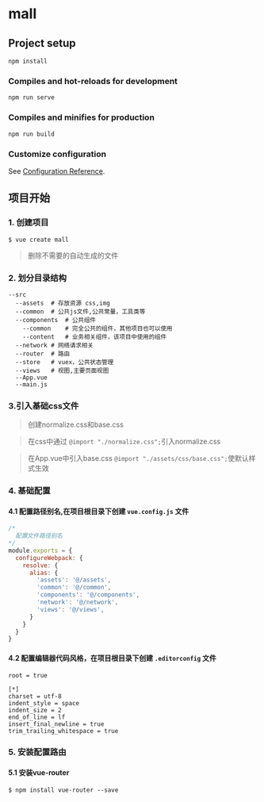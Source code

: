 # mall

## Project setup
```
npm install
```

### Compiles and hot-reloads for development
```
npm run serve
```

### Compiles and minifies for production
```
npm run build
```

### Customize configuration
See [Configuration Reference](https://cli.vuejs.org/config/).


## 项目开始
### 1. 创建项目
```shell
$ vue create mall
```
> 删除不需要的自动生成的文件

### 2. 划分目录结构
```
--src
  --assets  # 存放资源 css,img
  --common  # 公共js文件,公共常量，工具类等
  --components  # 公共组件
    --common    # 完全公共的组件，其他项目也可以使用
    --content   # 业务相关组件，该项目中使用的组件
  --network # 网络请求相关
  --router  # 路由
  --store   # vuex，公共状态管理
  --views   # 视图,主要页面视图
  --App.vue
  --main.js
```

### 3.引入基础css文件
> 创建normalize.css和base.css

> 在css中通过 ` @import "./normalize.css"; `引入normalize.css

> 在App.vue中引入base.css ` @import "./assets/css/base.css"; `使默认样式生效


### 4. 基础配置
#### 4.1 配置路径别名,在项目根目录下创建 `vue.config.js` 文件
```javascript
/*
  配置文件路径别名
*/
module.exports = {
  configureWebpack: {
    resolve: {
      alias: {
        'assets': '@/assets',
        'common': '@/common',
        'components': '@/components',
        'network': '@/network',
        'views': '@/views',
      }
    }
  }
}
```

#### 4.2 配置编辑器代码风格，在项目根目录下创建 `.editorconfig` 文件
```editorconfig
root = true

[*]
charset = utf-8
indent_style = space
indent_size = 2
end_of_line = lf
insert_final_newline = true
trim_trailing_whitespace = true
```

### 5. 安装配置路由
#### 5.1 安装vue-router
```shell
$ npm install vue-router --save
```

